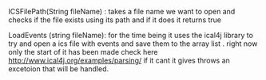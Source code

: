ICSFilePath(String fileName) :
    takes a file name we want to open and checks if the file exists using its path and 
    if it does it returns true

LoadEvents (string fileName):
    for the time being it uses the ical4j library to try and open a ics file with events
    and save them to the array list . right now only the start of it has been made
    check here http://www.ical4j.org/examples/parsing/ if it cant it gives throws an excetoion
    that will be handled.